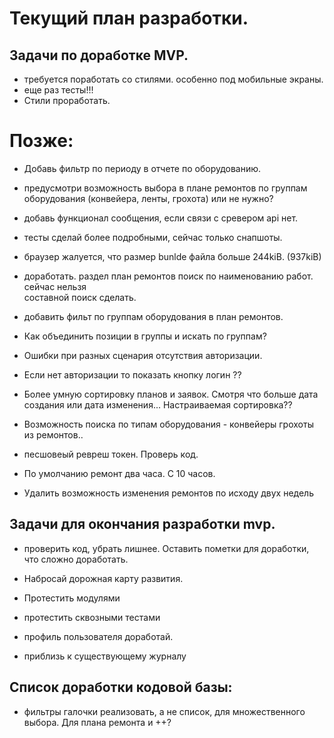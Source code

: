 # Текущий план разработки.

## Задачи по доработке MVP.
* требуется поработать со стилями. особенно под мобильные экраны.
* еще раз тесты!!!
* Стили проработать.






# Позже:
* Добавь фильтр по периоду в отчете по оборудованию.
* предусмотри возможность выбора в плане ремонтов по группам оборудования (конвейера, ленты, грохота) или не нужно?
* добавь функционал сообщения, если связи с сревером api нет.

* тесты сделай более подробными, сейчас только снапшоты. 

* браузер жалуется, что размер bunlde  файла больше 244kiB. (937kiB)

* доработать.  раздел план ремонтов поиск по наименованию работ. сейчас нельзя      
    составной поиск сделать.
* добавить фильт по группам оборудования в план ремонтов.

* Как объединить позиции в группы и искать по группам?

* Ошибки при разных сценария отсутствия авторизации. 

* Если нет авторизации то показать кнопку логин ??

* Более умную сортировку планов и заявок. Смотря что больше дата создания или дата изменения... Настраиваемая сортировка?? 
* Возможность поиска по типам оборудования - конвейеры грохоты из ремонтов..
* песшовеый ревреш токен. Проверь код.
* По умолчанию ремонт два часа. С 10 часов.

* Удалить возможность изменения ремонтов по исходу двух недель 



## Задачи для окончания разработки mvp.
* проверить код, убрать лишнее. Оставить пометки для доработки, что сложно доработать. 
* Набросай дорожная карту развития.
* Протестить модулями
* протестить сквозными тестами
* профиль пользователя доработай.


* приблизь к существующему журналу




## Список доработки кодовой базы:
* фильтры галочки реализовать, а не список, для множественного выбора. Для плана ремонта и ++?




